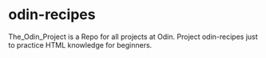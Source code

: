 # odin-recipes
The_Odin_Project is a Repo for all projects at Odin.
Project odin-recipes just to practice HTML knowledge for beginners.

